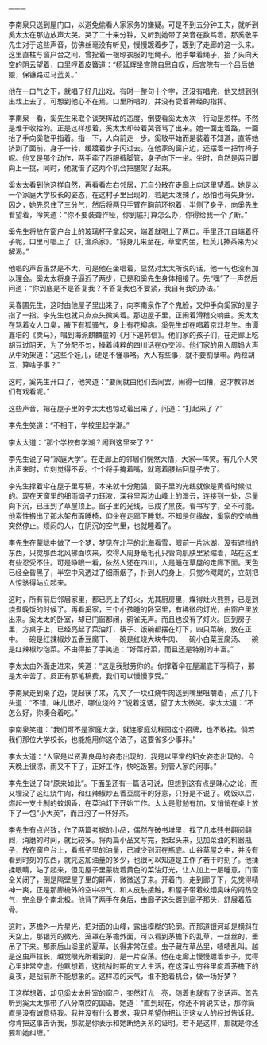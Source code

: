     一一一 

   李南泉只送到屋门口，以避免偷看人家家务的嫌疑。可是不到五分钟工夫，就听到奚太太在那边放声大哭。哭了二十来分钟，又听到她带了哭音在数骂着。那奚敬平先生对于这些声音，仿佛丝毫没有听见，慢慢踱着步子，踱到了走廊的这一头来。这里直柱与窗户台之间，曾拴着一根晾衣服的粗绳子。他手攀着绳子，抬了头向天空的阴云望着，口里哼着皮簧道：“杨延辉坐宫院自思自叹，后宫院有一个吕后娘娘，保镰路过马蓝关。”

   他在一口气之下，就唱了好几出戏。有时一整句十个字，还没有唱完，他又想到别出戏上去了。可想到他心不在焉。口里所唱的，并没有受着神经的指挥。

   李南泉一看，奚先生采取个谈笑挥敌的态度。倒要看奚太太次一行动是怎样。不然是难于收拾的。正是这样想着，奚太太却带着哭音骂了出来。她一面走着路，一面抬了手向奚敬平指着。指一下，人向前走一步。奚敬平始而是装着不知道，直等她挤到了面前，身子一转，缓踱着步子闪过去。在他家的窗户边，还摆着一把竹椅子呢。他又是那个动作，两手牵了西服裤脚管，身子向下一坐。坐时，自然是两只脚向上一挑，同时，他就借了这两个机会把腿架了起来。

   奚太太看到他这样自然，再看看左右邻居，兀自分散在走廊上向这里望着。她是以一个家庭大学校长的姿态，在这村子里出现的，若是太泼辣了，恐怕也有失身份。因之，她先忍住了三分气，然后将两只手臂在胸前环抱着，半侧了身子，向奚先生看望着，冷笑道：“你不要装聋作哑，你到底打算怎么办，你得给我一个了断。”

   奚先生将放在窗户台上的玻璃杯子拿起来，端着就喝上了两口。手里还兀自端着杯子呢，口里可唱上了《打渔杀家》。“将身儿来至在，草堂内坐，桂英儿捧茶来为父解渴。”

   他唱的声音虽然是不大，可是他在坐唱着，显然对太太所说的话，他一句也没有加以理会。奚太太将身子逼近了两步，已是和奚先生身体相接了。先“嘿”了一声然后问道：“你到底是不是答复我？不答复我也不要紧，我自有我的办法。”

   吴春圃先生，这时由他屋子里出来了，向李南泉作了个鬼脸，又伸手向奚家的屋子指了一指。李先生也就只点点头微笑着。那边屋子里，正闹着滑稽交响曲。奚太太在骂着女人口臭，腋下有狐骚气，身上有花柳病。奚先生却在唱着京戏老生。由谭鑫培的《卖马》，唱到海派麒麟童的《月下追韩信》。他们家的孩子们，在走廊上吃胡豆过阴天，为了分配不匀，操着纯粹的四川话在办交涉。他们家的用人周妈大声从中劝架道：“这些个娃儿，硬是不懂事咯。大人有些事，就不要割孽嘛。两粒胡豆，算啥子事？”

   这时，奚先生开口了，他笑道：“要闹就由他们去闹罢。闹得一团糟，这才教邻居们有戏看呢。”

   这些声音，把在屋子里的李太太也惊动着出来了，问道：“打起来了？”

   李先生笑道：“不相干，学校里起学潮。”

   李太太道：“那个学校有学潮？闹到这里来了？”

   李先生说了句“家庭大学”。在走廊上的邻居们恍然大悟，大家一阵笑。有几个人笑出声来时，立刻觉得不妥。个个将手掩着嘴，就弯着腰钻回屋子去了。

   李先生撑着伞在屋子里写稿，本来就十分勉强，窗子里的光线就像是黄昏时候似的。现在天窗里的细雨烟子力珏浓，深谷里两边山峰上的湿云，连接到一处，尽量向下沉，已压到了草屋顶上。窗子里的光线，已成了黑夜。看书写字，全不可能。他索性搬出了那木架布面睡椅，仰坐在走廊下睡觉。不知是何缘故，奚家的交响曲突然停止。烦闷的人，在阴沉的空气里，也就睡着了。

   李先生在蒙眬中做了一个梦，梦见在北平的北海看雪，眼前一片冰湖，没有遮挡的东西，只觉那西北风拂面吹来，吹得人周身毫毛孔只管向肌肤里紧缩着，站在这里有些忍受不住。可是睁眼一看，依然人还在四川，人是睡在草屋的走廊下面。天色已经全昏黑了，半空中风透过了细雨烟子，扑到人的身上，只觉冷飕飕的，立刻把人惊骇得站立起来。

   这时，所有前后邻居家里，都已亮上了灯火，尤其厨房里，煤得灶火熊熊，已是到烧煮晚饭的时候了。再看奚家，三个小孩睡的卧室里，有稀微的灯光，由窗户里放出来。奚太太的卧室，却已门窗都闭，鸦雀无声。而且也没有了灯火。回到房子里，方桌子上，已经亮起了菜油灯，筷子、饭碗都摆在灯下，四只菜碗，放在正中。一碗是红辣椒炒五香豆腐干、一碗是红烧大块牛肉、一碗小白菜豆腐汤、一碗是红辣椒炒泡菜。不由得拍了手笑道：“好菜好菜，而且还是特别的丰富。”

   李太太由外面走进来，笑道：“这是我慰劳你的。你撑着伞在屋漏底下写稿子，那是太辛苦了。反正有那笔稿费，我们可以慢慢享受。”

   李南泉走到桌子边，提起筷子来，先夹了一块红烧牛肉送到嘴里咀嚼着，点了几下头道：“不错，味儿很好，哪位烧的？”说着这话，望了太太微笑。李太太道：“不怎么好，你凑合着吃。”

   李南泉笑道：“我们可不是家庭大学，就连家庭幼稚园这个招牌，也不敢挂。倘若我们那位大学校长，也能施用你这个法子，这要省多少事非。”

   李太太道：“人家是以贤妻良母的姿态出现的，我是以平常的妇女姿态出现的。今天晚上很凉，雨又不下了，正好工作，快吃饭罢。别管人家的闲事。”

   李先生说了句“原来如此”。下面虽还有一篇话可说，但想到这有点是昧心之论，而又埋没了这红烧牛肉，和红辣椒炒五香豆腐干的好意，只好是不说了。晚饭以后，燃起一支土制的蚊烟香，在菜油灯下开始工作。太太是慰勉有加，又悄悄在桌上放下了一包“小大英”，而且泡了一杯好茶。

   李先生有点兴致，作了两篇考据的小品，偶然在破书堆里，找了几本残书翻阅翻阅，消磨的时间，就比较多。将两篇小品文写完，抬起头来，见加菜油的料器瓶子，放在窗户台上，看瓶子里的油量，已减少到沉在瓶底。山谷草屋之中，并没有看到时刻的东西，就凭这加油量的多少，也很可以知道是工作了若干时刻了。他揉揉眼睛，站了起来，但见屋子里蒙咙着黄色的菜油灯光，让人加上一层睡意，门窗全关闭了，倒是隔壁屋子里的鼾声，微微送了来。开着门，走到廊子下，先觉得精神一爽，正是那廊檐外的空中凉气，和人皮肤接触，和屋子带着蚊烟臭味的闷热空气，完全是个南北极。他背了两手在身后，由廊子这头踱到廊子那头，舒展着筋骨。

   这时，茅檐外一片星光，把对面的山峰，露出模糊的轮廓。而那道银河却是横斜在天空上，那银河的微光，笼罩在茅檐外面，可以看到茅檐下的乱草，一丝丝的，垂吊了下来。那雨后山溪里的夏草，长得非常茂盛。虫子藏在草丛里，啧啧乱叫。越是这虫声拉长，越觉眼光所看到的，是一片空荡。他在走廊上慢慢踱着步子，觉得心里非常空虚。他默想着，这抗战时期的文人生活，在这深山穷谷里度着茅檐下的夏夜，是战前所不能想象的。这样凉的天气，谁不抢着机会，做一场好梦？

   正这样想着，却见奚太太卧室的窗户，突然灯光一亮，随着也就有了说话声。首先听到奚太太那带了八分南腔的国语。她道：“直到现在，你还不肯说实话，那你简直是没有诚意待我。我并没有什么要求，我只希望你把认识这女人的经过告诉我。你肯把这事告诉我，那就是你表示和她断绝关系的证明。若不是这样，那就是你还要和她纠缠。”

